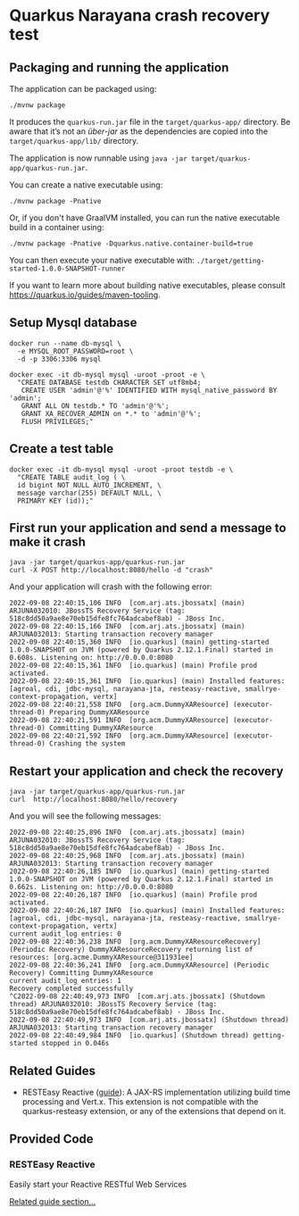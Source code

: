 # Quarkus Narayana crash recovery test

## Packaging and running the application

The application can be packaged using:
```shell script
./mvnw package
```
It produces the `quarkus-run.jar` file in the `target/quarkus-app/` directory.
Be aware that it’s not an _über-jar_ as the dependencies are copied into the `target/quarkus-app/lib/` directory.

The application is now runnable using `java -jar target/quarkus-app/quarkus-run.jar`.

You can create a native executable using: 
```shell script
./mvnw package -Pnative
```

Or, if you don't have GraalVM installed, you can run the native executable build in a container using: 
```shell script
./mvnw package -Pnative -Dquarkus.native.container-build=true
```

You can then execute your native executable with: `./target/getting-started-1.0.0-SNAPSHOT-runner`

If you want to learn more about building native executables, please consult https://quarkus.io/guides/maven-tooling.

## Setup Mysql database
```shell script
docker run --name db-mysql \
  -e MYSQL_ROOT_PASSWORD=root \
  -d -p 3306:3306 mysql

docker exec -it db-mysql mysql -uroot -proot -e \
  "CREATE DATABASE testdb CHARACTER SET utf8mb4;
   CREATE USER 'admin'@'%' IDENTIFIED WITH mysql_native_password BY 'admin';
   GRANT ALL ON testdb.* TO 'admin'@'%';
   GRANT XA_RECOVER_ADMIN on *.* to 'admin'@'%';
   FLUSH PRIVILEGES;"
```

## Create a test table
```shell script
docker exec -it db-mysql mysql -uroot -proot testdb -e \
  "CREATE TABLE audit_log ( \
  id bigint NOT NULL AUTO_INCREMENT, \
  message varchar(255) DEFAULT NULL, \
  PRIMARY KEY (id));"
```

## First run your application and send a message to make it crash
```shell script
java -jar target/quarkus-app/quarkus-run.jar
curl -X POST http://localhost:8080/hello -d "crash"
```

And your application will crash with the following error:
```
2022-09-08 22:40:15,106 INFO  [com.arj.ats.jbossatx] (main) ARJUNA032010: JBossTS Recovery Service (tag: 518c8dd50a9ae8e70eb15dfe8fc764adcabef8ab) - JBoss Inc.
2022-09-08 22:40:15,166 INFO  [com.arj.ats.jbossatx] (main) ARJUNA032013: Starting transaction recovery manager
2022-09-08 22:40:15,360 INFO  [io.quarkus] (main) getting-started 1.0.0-SNAPSHOT on JVM (powered by Quarkus 2.12.1.Final) started in 0.608s. Listening on: http://0.0.0.0:8080
2022-09-08 22:40:15,361 INFO  [io.quarkus] (main) Profile prod activated. 
2022-09-08 22:40:15,361 INFO  [io.quarkus] (main) Installed features: [agroal, cdi, jdbc-mysql, narayana-jta, resteasy-reactive, smallrye-context-propagation, vertx]
2022-09-08 22:40:21,558 INFO  [org.acm.DummyXAResource] (executor-thread-0) Preparing DummyXAResource
2022-09-08 22:40:21,591 INFO  [org.acm.DummyXAResource] (executor-thread-0) Committing DummyXAResource
2022-09-08 22:40:21,592 INFO  [org.acm.DummyXAResource] (executor-thread-0) Crashing the system

```

## Restart your application and check the recovery
```shell script
java -jar target/quarkus-app/quarkus-run.jar
curl  http://localhost:8080/hello/recovery
```
And you will see the following messages:
```
2022-09-08 22:40:25,896 INFO  [com.arj.ats.jbossatx] (main) ARJUNA032010: JBossTS Recovery Service (tag: 518c8dd50a9ae8e70eb15dfe8fc764adcabef8ab) - JBoss Inc.
2022-09-08 22:40:25,968 INFO  [com.arj.ats.jbossatx] (main) ARJUNA032013: Starting transaction recovery manager
2022-09-08 22:40:26,185 INFO  [io.quarkus] (main) getting-started 1.0.0-SNAPSHOT on JVM (powered by Quarkus 2.12.1.Final) started in 0.662s. Listening on: http://0.0.0.0:8080
2022-09-08 22:40:26,187 INFO  [io.quarkus] (main) Profile prod activated. 
2022-09-08 22:40:26,187 INFO  [io.quarkus] (main) Installed features: [agroal, cdi, jdbc-mysql, narayana-jta, resteasy-reactive, smallrye-context-propagation, vertx]
current audit_log entries: 0
2022-09-08 22:40:36,238 INFO  [org.acm.DummyXAResourceRecovery] (Periodic Recovery) DummyXAResourceRecovery returning list of resources: [org.acme.DummyXAResource@311931ee]
2022-09-08 22:40:36,241 INFO  [org.acm.DummyXAResource] (Periodic Recovery) Committing DummyXAResource
current audit_log entries: 1
Recovery completed successfully
^C2022-09-08 22:40:49,973 INFO  [com.arj.ats.jbossatx] (Shutdown thread) ARJUNA032010: JBossTS Recovery Service (tag: 518c8dd50a9ae8e70eb15dfe8fc764adcabef8ab) - JBoss Inc.
2022-09-08 22:40:49,973 INFO  [com.arj.ats.jbossatx] (Shutdown thread) ARJUNA032013: Starting transaction recovery manager
2022-09-08 22:40:49,984 INFO  [io.quarkus] (Shutdown thread) getting-started stopped in 0.046s

```

## Related Guides

- RESTEasy Reactive ([guide](https://quarkus.io/guides/resteasy-reactive)): A JAX-RS implementation utilizing build time processing and Vert.x. This extension is not compatible with the quarkus-resteasy extension, or any of the extensions that depend on it.

## Provided Code

### RESTEasy Reactive

Easily start your Reactive RESTful Web Services

[Related guide section...](https://quarkus.io/guides/getting-started-reactive#reactive-jax-rs-resources)
